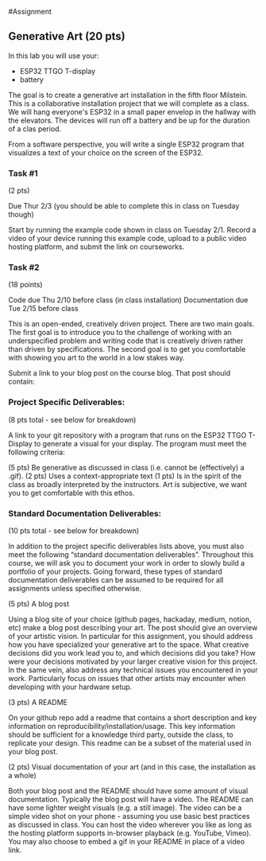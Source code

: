 #Assignment

## Generative Art (20 pts)

In this lab you will use your:

- ESP32 TTGO T-display
- battery

The goal is to create a generative art installation in the fifth floor Milstein. 
This is a collaborative installation project that we will complete as a class.
We will hang everyone's ESP32 in a small paper envelop in the hallway with the elevators.
The devices will run off a battery and be up for the duration of a clas period.

From a software perspective, you will write a single ESP32 program that visualizes a text of your choice on the screen of the ESP32.

### Task #1

(2 pts)

Due Thur 2/3 (you should be able to complete this in class on Tuesday though)

Start by running the example code shown in class on Tuesday 2/1.
Record a video of your device running this example code, upload to a public video hosting platform, and submit the link on courseworks.

### Task #2

(18 points)

Code due Thu 2/10 before class (in class installation)
Documentation due Tue 2/15 before class

This is an open-ended, creatively driven project. There are two main goals. The first goal is to introduce you to the challenge of working with an underspecified problem and writing code that is creatively driven rather than driven by specifications. The second goal is to get you comfortable with showing you art to the world in a low stakes way.

Submit a link to your blog post on the course blog. That post should contain:

### Project Specific Deliverables:

(8 pts total - see below for breakdown) 

A link to your git repository with a program that runs on the ESP32 TTGO T-Display to generate a visual for your display. The program must meet the following criteria:

(5 pts) Be generative as discussed in class (i.e. cannot be (effectively) a .gif).
(2 pts) Uses a context-appropriate text
(1 pts) Is in the spirit of the class as broadly interpreted by the instructors. Art is subjective, we want you to get comfortable with this ethos.

### Standard Documentation Deliverables:

(10 pts total - see below for breakdown)

In addition to the project specific deliverables lists above, you must also meet the following “standard documentation deliverables”. Throughout this course, we will ask you to document your work in order to slowly build a portfolio of your projects. Going forward, these types of standard documentation deliverables can be assumed to be required for all assignments unless specified otherwise.

(5 pts) A blog post

Using a blog site of your choice (github pages, hackaday, medium, notion, etc) make a blog post describing your art. The post should give an overview of your artistic vision. In particular for this assignment, you should address how you have specialized your generative art to the space. What creative decisions did you work lead you to, and which decisions did you take? How were your decisions motivated by your larger creative vision for this project. In the same vein, also address any technical issues you encountered in your work. Particularly focus on issues that other artists may encounter when developing with your hardware setup.

(3 pts) A README

On your github repo add a readme that contains a short description and key information on reproducibility/installation/usage. This key information should be sufficient for a knowledge third party, outside the class, to replicate your design. This readme can be a subset of the material used in your blog post.

(2 pts) Visual documentation of your art (and in this case, the installation as a whole)

Both your blog post and the README should have some amount of visual documentation.
Typically the blog post will have a video. 
The README can have some lighter weight visuals (e.g. a still image).
The video can be a simple video shot on your phone - assuming you use basic best practices as discussed in class. You can host the video wherever you like as long as the hosting platform supports in-browser playback (e.g. YouTube, Vimeo). You may also choose to embed a gif in your README in place of a video link.

